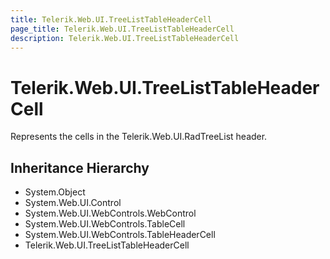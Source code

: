 ```yaml
---
title: Telerik.Web.UI.TreeListTableHeaderCell
page_title: Telerik.Web.UI.TreeListTableHeaderCell
description: Telerik.Web.UI.TreeListTableHeaderCell
---
```


# Telerik.Web.UI.TreeListTableHeaderCell

Represents the cells in the Telerik.Web.UI.RadTreeList header.

## Inheritance Hierarchy

* System.Object
* System.Web.UI.Control
* System.Web.UI.WebControls.WebControl
* System.Web.UI.WebControls.TableCell
* System.Web.UI.WebControls.TableHeaderCell
* Telerik.Web.UI.TreeListTableHeaderCell


